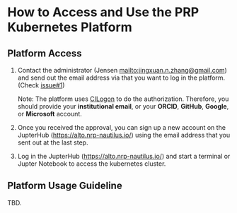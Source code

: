 How to Access and Use the PRP Kubernetes Platform
=================================================

## Platform Access

1. Contact the administrator (Jensen <mailto:jingxuan.n.zhang@gmail.com>) and
   send out the email address via that you want to log in the platform.
   (Check [issue#1](https://github.com/openalto/ietf-hackathon/issues/1))

   Note: The platform uses [CILogon](https://www.cilogon.org/) to do the
   authorization. Therefore, you should provide your **institutional email**, or
   your **ORCID**, **GitHub**, **Google**, or **Microsoft** account.

2. Once you received the approval, you can sign up a new account on
   the JupterHub (<https://alto.nrp-nautilus.io/>) using the email address that
   you sent out at the last step.

3. Log in the JupterHub (<https://alto.nrp-nautilus.io/>) and start a terminal
   or Jupter Notebook to access the kubernetes cluster.

## Platform Usage Guideline

TBD.